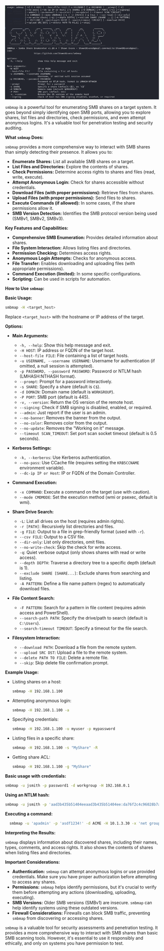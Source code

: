 ![smbmap.png](https://github.com/aw-junaid/Kali-Linux/blob/main/Kali%20Linux%20Tools/Images/smbmap.png)

`smbmap` is a powerful tool for enumerating SMB shares on a target system. It goes beyond simply identifying open SMB ports, allowing you to explore shares, list files and directories, check permissions, and even attempt anonymous logins.  It's a valuable tool for penetration testing and security auditing.

**What `smbmap` Does:**

`smbmap` provides a more comprehensive way to interact with SMB shares than simply detecting their presence. It allows you to:

* **Enumerate Shares:** List all available SMB shares on a target.
* **List Files and Directories:** Explore the contents of shares.
* **Check Permissions:** Determine access rights to shares and files (read, write, execute).
* **Attempt Anonymous Login:**  Check for shares accessible without credentials.
* **Download Files (with proper permissions):** Retrieve files from shares.
* **Upload Files (with proper permissions):** Send files to shares.
* **Execute Commands (if allowed):** In some cases, if the share permissions allow it.
* **SMB Version Detection:** Identifies the SMB protocol version being used (SMBv1, SMBv2, SMBv3).

**Key Features and Capabilities:**

* **Comprehensive SMB Enumeration:**  Provides detailed information about shares.
* **File System Interaction:**  Allows listing files and directories.
* **Permission Checking:**  Determines access rights.
* **Anonymous Login Attempts:**  Checks for anonymous access.
* **File Transfer:**  Enables downloading and uploading files (with appropriate permissions).
* **Command Execution (limited):**  In some specific configurations.
* **Scripting:**  Can be used in scripts for automation.

**How to Use `smbmap`:**

 **Basic Usage:**

   ```bash
   smbmap -H <target_host>
   ```

   Replace `<target_host>` with the hostname or IP address of the target.

**Options:**

* **Main Arguments:**
    * `-h, --help`: Show this help message and exit.
    * `-H HOST`: IP address or FQDN of the target host.
    * `--host-file FILE`: File containing a list of target hosts.
    * `-u USERNAME, --username USERNAME`: Username for authentication (if omitted, a null session is attempted).
    * `-p PASSWORD, --password PASSWORD`: Password or NTLM hash (LMHASH:NTHASH format).
    * `--prompt`: Prompt for a password interactively.
    * `-s SHARE`: Specify a share (default is `C$`).
    * `-d DOMAIN`: Domain name (default is `WORKGROUP`).
    * `-P PORT`: SMB port (default is 445).
    * `-v, --version`: Return the OS version of the remote host.
    * `--signing`: Check if SMB signing is disabled, enabled, or required.
    * `--admin`: Just report if the user is an admin.
    * `--no-banner`: Removes the banner from the output.
    * `--no-color`: Removes color from the output.
    * `--no-update`: Removes the "Working on it" message.
    * `--timeout SCAN_TIMEOUT`: Set port scan socket timeout (default is 0.5 seconds).

* **Kerberos Settings:**
    * `-k, --kerberos`: Use Kerberos authentication.
    * `--no-pass`: Use CCache file (requires setting the `KRB5CCNAME` environment variable).
    * `--dc-ip IP or Host`: IP or FQDN of the Domain Controller.

* **Command Execution:**
    * `-x COMMAND`: Execute a command on the target (use with caution).
    * `--mode CMDMODE`: Set the execution method (wmi or psexec, default is wmi).

* **Share Drive Search:**
    * `-L`: List all drives on the host (requires admin rights).
    * `-r [PATH]`: Recursively list directories and files.
    * `-g FILE`: Output to a file in grep-friendly format (used with `-r`).
    * `--csv FILE`: Output to a CSV file.
    * `--dir-only`: List only directories, omit files.
    * `--no-write-check`: Skip the check for write access.
    * `-q`: Quiet verbose output (only shows shares with read or write access).
    * `--depth DEPTH`: Traverse a directory tree to a specific depth (default is 1).
    * `--exclude SHARE [SHARE...]`: Exclude shares from searching and listing.
    * `-A PATTERN`: Define a file name pattern (regex) to automatically download files.

* **File Content Search:**
    * `-F PATTERN`: Search for a pattern in file content (requires admin access and PowerShell).
    * `--search-path PATH`: Specify the drive/path to search (default is `C:\Users`).
    * `--search-timeout TIMEOUT`: Specify a timeout for the file search.

* **Filesystem Interaction:**
    * `--download PATH`: Download a file from the remote system.
    * `--upload SRC DST`: Upload a file to the remote system.
    * `--delete PATH TO FILE`: Delete a remote file.
    * `--skip`: Skip delete file confirmation prompt.

 **Example Usage:**

   * Listing shares on a host:
     ```bash
     smbmap -H 192.168.1.100
     ```

   * Attempting anonymous login:
     ```bash
     smbmap -H 192.168.1.100 -a
     ```

   * Specifying credentials:
     ```bash
     smbmap -H 192.168.1.100 -u myuser -p mypassword
     ```

   * Listing files in a specific share:
     ```bash
     smbmap -H 192.168.1.100 -s "MyShare" -R
     ```

   * Getting share ACL:
     ```bash
     smbmap -H 192.168.1.100 -g "MyShare"
     ```
 **Basic usage with credentials:**
  ```bash
  smbmap -u jsmith -p password1 -d workgroup -H 192.168.0.1
  ```

 **Using an NTLM hash:**
  ```bash
  smbmap -u jsmith -p 'aad3b435b51404eeaad3b435b51404ee:da76f2c4c96028b7a6111aef4a50a94d' -H 172.16.0.20
  ```

 **Executing a command:**
```bash
  smbmap -u 'apadmin' -p 'asdf1234!' -d ACME -H 10.1.3.30 -x 'net group "Domain Admins" /domain'
```
**Interpreting the Results:**

`smbmap` displays information about discovered shares, including their names, types, comments, and access rights.  It also shows the contents of shares when listing files and directories.

**Important Considerations:**

* **Authentication:** `smbmap` can attempt anonymous logins or use provided credentials.  Make sure you have proper authorization before attempting to access any shares.
* **Permissions:**  `smbmap` helps identify permissions, but it's crucial to verify them before attempting any actions (downloading, uploading, executing).
* **SMB Versions:**  Older SMB versions (SMBv1) are insecure.  `smbmap` can help identify systems using these outdated versions.
* **Firewall Considerations:** Firewalls can block SMB traffic, preventing `smbmap` from discovering or accessing shares.

`smbmap` is a valuable tool for security assessments and penetration testing.  It provides a more comprehensive way to interact with SMB shares than basic SMB scanning tools.  However, it's essential to use it responsibly and ethically, and only on systems you have permission to test.
